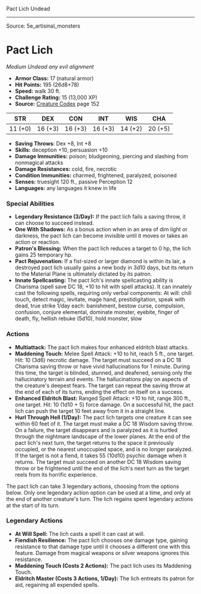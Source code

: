 <MonsterName/>Pact Lich</MonsterName>
<CreatureType/>Undead</CreatureType>



---

Source: 5e_artisinal_monsters

# Pact Lich

*Medium* *Undead* *any evil alignment*

- **Armor Class:** 17 (natural armor)
- **Hit Points:** 195 (26d8+78)
- **Speed:** walk 30 ft.
- **Challenge Rating:** 15 (13,000 XP)
- **Source:** [Creature Codex](https://koboldpress.com/kpstore/product/creature-codex-for-5th-edition-dnd) page 152

| STR | DEX | CON | INT | WIS | CHA |
| --- | --- | --- | --- | --- | --- |
| 11 (+0) | 16 (+3) | 16 (+3) | 16 (+3) | 14 (+2) | 20 (+5) |

- **Saving Throws**: Dex +8, Int +8
- **Skills:** deception +10, persuasion +10
- **Damage Immunities:** poison; bludgeoning, piercing and slashing from nonmagical attacks
- **Damage Resistances:** cold, fire, necrotic
- **Condition Immunities:** charmed, frightened, paralyzed, poisoned
- **Senses:** truesight 120 ft., passive Perception 12
- **Languages:** any languages it knew in life

### Special Abilities

- **Legendary Resistance (3/Day):** If the pact lich fails a saving throw, it can choose to succeed instead.
- **One With Shadows:** As a bonus action when in an area of dim light or darkness, the pact lich can become invisible until it moves or takes an action or reaction.
- **Patron's Blessing:** When the pact lich reduces a target to 0 hp, the lich gains 25 temporary hp.
- **Pact Rejuvenation:** If a fist-sized or larger diamond is within its lair, a destroyed pact lich usually gains a new body in 3d10 days, but its return to the Material Plane is ultimately dictated by its patron.
- **Innate Spellcasting:** The pact lich's innate spellcasting ability is Charisma (spell save DC 18, +10 to hit with spell attacks). It can innately cast the following spells, requiring only verbal components:
At will: chill touch, detect magic, levitate, mage hand, prestidigitation, speak with dead, true strike
1/day each: banishment, bestow curse, compulsion, confusion, conjure elemental, dominate monster, eyebite, finger of death, fly, hellish rebuke (5d10), hold monster, slow

### Actions

- **Multiattack:** The pact lich makes four enhanced eldritch blast attacks.
- **Maddening Touch:** Melee Spell Attack: +10 to hit, reach 5 ft., one target. Hit: 10 (3d6) necrotic damage. The target must succeed on a DC 18 Charisma saving throw or have vivid hallucinations for 1 minute. During this time, the target is blinded, stunned, and deafened, sensing only the hallucinatory terrain and events. The hallucinations play on aspects of the creature's deepest fears. The target can repeat the saving throw at the end of each of its turns, ending the effect on itself on a success.
- **Enhanced Eldritch Blast:** Ranged Spell Attack: +10 to hit, range 300 ft., one target. Hit: 10 (1d10 + 5) force damage. On a successful hit, the pact lich can push the target 10 feet away from it in a straight line.
- **Hurl Through Hell (1/Day):** The pact lich targets one creature it can see within 60 feet of it. The target must make a DC 18 Wisdom saving throw. On a failure, the target disappears and is paralyzed as it is hurtled through the nightmare landscape of the lower planes. At the end of the pact lich's next turn, the target returns to the space it previously occupied, or the nearest unoccupied space, and is no longer paralyzed. If the target is not a fiend, it takes 55 (10d10) psychic damage when it returns. The target must succeed on another DC 18 Wisdom saving throw or be frightened until the end of the lich's next turn as the target reels from its horrific experience.

The pact lich can take 3 legendary actions, choosing from the options below. Only one legendary action option can be used at a time, and only at the end of another creature's turn. The lich regains spent legendary actions at the start of its turn.

### Legendary Actions

- **At Will Spell:** The lich casts a spell it can cast at will.
- **Fiendish Resilience:** The pact lich chooses one damage type, gaining resistance to that damage type until it chooses a different one with this feature. Damage from magical weapons or silver weapons ignores this resistance.
- **Maddening Touch (Costs 2 Actions):** The pact lich uses its Maddening Touch.
- **Eldritch Master (Costs 3 Actions, 1/Day):** The lich entreats its patron for aid, regaining all expended spells.


